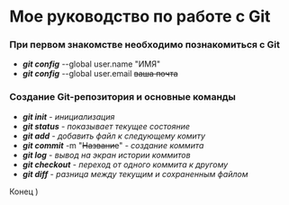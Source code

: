 # Мое руководство по работе с Git

### При первом знакомстве необходимо познакомиться с Git

* ***git config*** --global user.name "ИМЯ"
* ***git config*** --global user.email ~~ваша почта~~

### Создание Git-репозитория и основные команды

* ***git init*** - *инициализация*
* ***git status*** - *показывает текущее состояние*
* ***git add*** - *добавить файл к следующему комиту*
* ***git commit*** -m "~~Название~~" - *создание коммита*
* ***git log*** - *вывод на экран истории коммитов*
* ***git checkout*** - *переход от одного коммита к другому*
* ***git diff*** - *разница между текущим и сохраненным файлом*

Конец )

